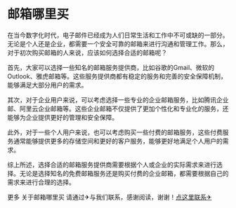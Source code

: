 # 邮箱哪里买

在当今数字化时代，电子邮件已经成为人们日常生活和工作中不可或缺的一部分。无论是个人还是企业，都需要一个安全可靠的邮箱来进行沟通和管理工作。那么，对于初次购买邮箱的人来说，应该如何选择合适的邮箱呢？

首先，大家可以选择一些知名的邮箱服务提供商，比如谷歌的Gmail、微软的Outlook、雅虎邮箱等。这些服务提供商都有稳定的服务和完善的安全保障机制，能够满足大部分用户的需求。

其次，对于企业用户来说，可以考虑选择一些专业的企业邮箱服务，比如腾讯企业邮、阿里云企业邮箱等。这些企业邮箱不仅提供了更加个性化和专业化的服务，还能够为企业提供更好的管理和安全保障。

此外，对于一些个人用户来说，也可以考虑购买一些付费的邮箱服务，这些付费服务通常能够提供更多的存储空间和更好的客户服务，能够更好地满足个人用户的需求。

综上所述，选择合适的邮箱服务提供商需要根据个人或企业的实际需求来进行选择。无论是选择知名的免费邮箱服务还是购买付费的企业邮箱，都需要根据自己的需求来进行合理的选择。

更多 关于邮箱哪里买 请通过✈与我们联系，感谢阅读，谢谢！[点这里联系✈](https://a.k02.cc)
